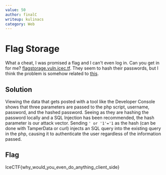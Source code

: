 ```yaml
---
value: 50
author: finalC
writeup: kulinacs
category: Web
---
```


# Flag Storage

What a cheat, I was promised a flag and I can't even log in. Can you get in for me? [flagstorage.vuln.icec.tf](http://flagstorage.vuln.icec.tf/). They seem to hash their passwords, but I think the problem is somehow related to [this](https://en.wikipedia.org/wiki/SQL_injection). 

## Solution

Viewing the data that gets posted with a tool like the Developer Console shows that three parameters are passed to the php script, username, password, and the hashed password. Seeing as they are hashing the password locally and a SQL Injection has been recommended, the hash parameter is our attack vector. Sending `' or '1'='1` as the hash (can be done with TamperData or curl) injects an SQL query into the existing query in the php, causing it to authenticate the user regardless of the information passed.

## Flag

IceCTF{why_would_you_even_do_anything_client_side}
